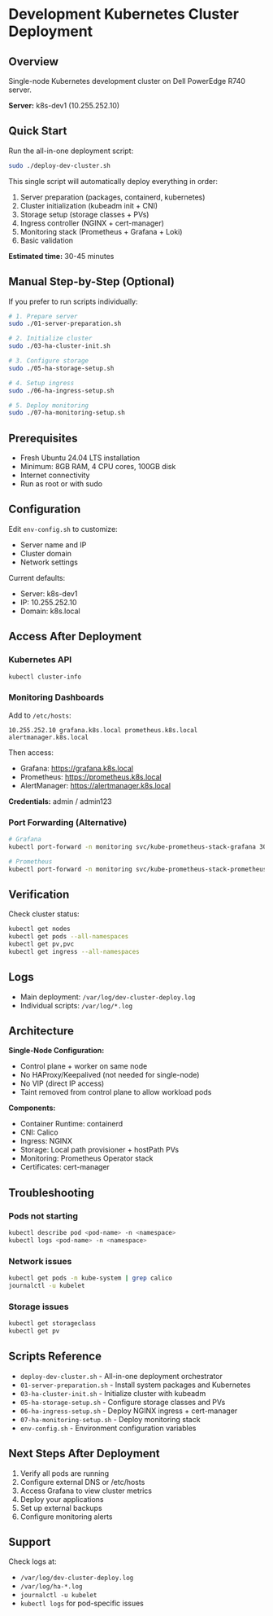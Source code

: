 # Development Kubernetes Cluster Deployment

## Overview
Single-node Kubernetes development cluster on Dell PowerEdge R740 server.

**Server:** k8s-dev1 (10.255.252.10)

## Quick Start

Run the all-in-one deployment script:

```bash
sudo ./deploy-dev-cluster.sh
```

This single script will automatically deploy everything in order:
1. Server preparation (packages, containerd, kubernetes)
2. Cluster initialization (kubeadm init + CNI)
3. Storage setup (storage classes + PVs)
4. Ingress controller (NGINX + cert-manager)
5. Monitoring stack (Prometheus + Grafana + Loki)
6. Basic validation

**Estimated time:** 30-45 minutes

## Manual Step-by-Step (Optional)

If you prefer to run scripts individually:

```bash
# 1. Prepare server
sudo ./01-server-preparation.sh

# 2. Initialize cluster
sudo ./03-ha-cluster-init.sh

# 3. Configure storage
sudo ./05-ha-storage-setup.sh

# 4. Setup ingress
sudo ./06-ha-ingress-setup.sh

# 5. Deploy monitoring
sudo ./07-ha-monitoring-setup.sh
```

## Prerequisites

- Fresh Ubuntu 24.04 LTS installation
- Minimum: 8GB RAM, 4 CPU cores, 100GB disk
- Internet connectivity
- Run as root or with sudo

## Configuration

Edit `env-config.sh` to customize:
- Server name and IP
- Cluster domain
- Network settings

Current defaults:
- Server: k8s-dev1
- IP: 10.255.252.10
- Domain: k8s.local

## Access After Deployment

### Kubernetes API
```bash
kubectl cluster-info
```

### Monitoring Dashboards

Add to `/etc/hosts`:
```
10.255.252.10 grafana.k8s.local prometheus.k8s.local alertmanager.k8s.local
```

Then access:
- Grafana: https://grafana.k8s.local
- Prometheus: https://prometheus.k8s.local
- AlertManager: https://alertmanager.k8s.local

**Credentials:** admin / admin123

### Port Forwarding (Alternative)
```bash
# Grafana
kubectl port-forward -n monitoring svc/kube-prometheus-stack-grafana 3000:80

# Prometheus
kubectl port-forward -n monitoring svc/kube-prometheus-stack-prometheus 9090:9090
```

## Verification

Check cluster status:
```bash
kubectl get nodes
kubectl get pods --all-namespaces
kubectl get pv,pvc
kubectl get ingress --all-namespaces
```

## Logs

- Main deployment: `/var/log/dev-cluster-deploy.log`
- Individual scripts: `/var/log/*.log`

## Architecture

**Single-Node Configuration:**
- Control plane + worker on same node
- No HAProxy/Keepalived (not needed for single-node)
- No VIP (direct IP access)
- Taint removed from control plane to allow workload pods

**Components:**
- Container Runtime: containerd
- CNI: Calico
- Ingress: NGINX
- Storage: Local path provisioner + hostPath PVs
- Monitoring: Prometheus Operator stack
- Certificates: cert-manager

## Troubleshooting

### Pods not starting
```bash
kubectl describe pod <pod-name> -n <namespace>
kubectl logs <pod-name> -n <namespace>
```

### Network issues
```bash
kubectl get pods -n kube-system | grep calico
journalctl -u kubelet
```

### Storage issues
```bash
kubectl get storageclass
kubectl get pv
```

## Scripts Reference

- `deploy-dev-cluster.sh` - All-in-one deployment orchestrator
- `01-server-preparation.sh` - Install system packages and Kubernetes
- `03-ha-cluster-init.sh` - Initialize cluster with kubeadm
- `05-ha-storage-setup.sh` - Configure storage classes and PVs  
- `06-ha-ingress-setup.sh` - Deploy NGINX ingress + cert-manager
- `07-ha-monitoring-setup.sh` - Deploy monitoring stack
- `env-config.sh` - Environment configuration variables

## Next Steps After Deployment

1. Verify all pods are running
2. Configure external DNS or /etc/hosts
3. Access Grafana to view cluster metrics
4. Deploy your applications
5. Set up external backups
6. Configure monitoring alerts

## Support

Check logs at:
- `/var/log/dev-cluster-deploy.log`
- `/var/log/ha-*.log`
- `journalctl -u kubelet`
- `kubectl logs` for pod-specific issues
